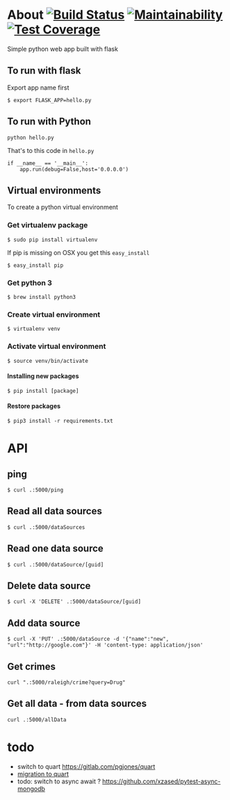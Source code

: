 # About [![Build Status](https://travis-ci.org/7in14/pk-python.svg?branch=master)](https://travis-ci.org/7in14/pk-python) [![Maintainability](https://api.codeclimate.com/v1/badges/26029d757952f052d146/maintainability)](https://codeclimate.com/github/7in14/pk-python/maintainability) [![Test Coverage](https://api.codeclimate.com/v1/badges/26029d757952f052d146/test_coverage)](https://codeclimate.com/github/7in14/pk-python/test_coverage)

Simple python web app built with flask

## To run with flask
Export app name first
```
$ export FLASK_APP=hello.py
```
## To run with Python
```
python hello.py
```
That's to this code in `hello.py`
```
if __name__ == '__main__':
    app.run(debug=False,host='0.0.0.0')
```

## Virtual environments
To create a python virtual environment

### Get virtualenv package
```
$ sudo pip install virtualenv
```
If pip is missing on OSX you get this `easy_install`
```
$ easy_install pip
```

### Get python 3
```
$ brew install python3
```

### Create virtual environment
```
$ virtualenv venv
```

### Activate virtual environment
```
$ source venv/bin/activate
```

#### Installing new packages
```
$ pip install [package]
```

#### Restore packages
```
$ pip3 install -r requirements.txt
```

# API
## ping
```
$ curl .:5000/ping
```

## Read all data sources
```
$ curl .:5000/dataSources
```

## Read one data source
```
$ curl .:5000/dataSource/[guid]
```

## Delete data source
```
$ curl -X 'DELETE' .:5000/dataSource/[guid]
```
## Add data source
```
$ curl -X 'PUT' .:5000/dataSource -d '{"name":"new", "url":"http://google.com"}' -H 'content-type: application/json'
```

## Get crimes
```
curl ".:5000/raleigh/crime?query=Drug"
```

## Get all data - from data sources
```
curl .:5000/allData
```

# todo
* switch to quart https://gitlab.com/pgjones/quart
 * [migration to quart](https://pgjones.gitlab.io/quart/flask_migration.html)
* todo: switch to async await ? https://github.com/xzased/pytest-async-mongodb
